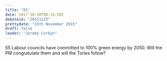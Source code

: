 ```yaml
---
title: "01"
date: 2017-10-30T08:15:50Z
debateid: "20151125"
prettydate: "25th November 2015"
draft: false
leader: "Jeremy Corbyn"
---
```


55 Labour councils have committed to 100% green energy by 2050. Will the PM congratulate them and will the Tories follow?